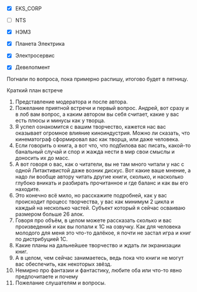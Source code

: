 - [x] EKS_CORP
- [ ] NTS 
- [x] НЭМЗ
- [x] Планета Электрика
- [x] Электросервис
- [x] Девелопмент


Погнали по вопроса, пока примерно распишу, итогово будет в пятницу. 

Краткий план встрече

1. Представление модератора и после автора.
2. Пожелание приятной встречи и первый вопрос. Андрей, вот сразу и в лоб вам вопрос, а каким автором вы себя считает, какие у вас есть плюсы и минусы как у творца.
3. Я успел ознакомится с вашим творчество, кажется нас вас оказывает огромное влияние киноиндустрия. Можно ли сказать, что кинематограф сформировал вас как творца, или даже человека.
4. Если говорить о книга, а вот что, что подбилова вас писать, какой-то банальный случай и спор и жажда нести в мир свои смыслы и доносить их до масс.
5. А вот говоря о вас, как о читатели, вы не там много читали у нас с одной Литактивистой даже возник дискус. Вот какие ваше мнение, а надо ли вообще автору читать другие книги, сколько, и насколько глубоко вникать и разбирать прочитанное и где баланс и как вы его находите. 
6. Это конечно всё мило, но расскажите подробней, как у вас происходит процесс творчества, у вас как минимум 2 цикла и каждый на несколько частей. Субъект который я сейчас осваиваю размером больше 26 алок.
7. Говоря про объём, в целом можете рассказать сколько и вас произведений и как вы попали к 1С на озвучку. Как для человека молодого для меня это что-то далёкое, я почти не застал игра и книг по дистрибуцией 1С. 
8. Какие планы на дальнейшее творчество и ждать ли экранизации книг.
9. А в целом, чем сейчас занимаетесь, ведь пока что книги не могут вас обеспечить, как некоторых звёзд. 
10. Немирно про фантазии и фантастику, любите оба или что-то явно предпочитаете и почему
12. Пожелание слушателям и вопросы.